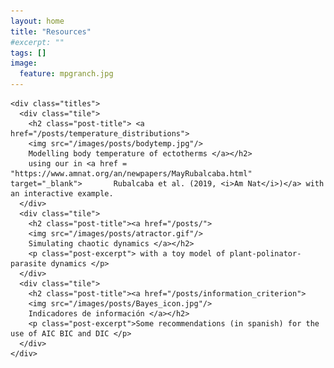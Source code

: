 ```yaml
---
layout: home
title: "Resources"
#excerpt: ""
tags: []
image:
  feature: mpgranch.jpg
---
```

    <div class="titles">
      <div class="tile">
        <h2 class="post-title"> <a href="/posts/temperature_distributions"> 
        <img src="/images/posts/bodytemp.jpg"/>
        Modelling body temperature of ectotherms </a></h2>
        using our in <a href = "https://www.amnat.org/an/newpapers/MayRubalcaba.html" target="_blank">       Rubalcaba et al. (2019, <i>Am Nat</i>)</a> with an interactive example.
      </div>
      <div class="tile">
        <h2 class="post-title"><a href="/posts/">
        <img src="/images/posts/atractor.gif"/>
        Simulating chaotic dynamics </a></h2>
        <p class="post-excerpt"> with a toy model of plant-polinator-parasite dynamics </p>
      </div>
      <div class="tile">
        <h2 class="post-title"><a href="/posts/information_criterion">
        <img src="/images/posts/Bayes_icon.jpg"/>
        Indicadores de información </a></h2>
        <p class="post-excerpt">Some recommendations (in spanish) for the use of AIC BIC and DIC </p>
      </div>
    </div>
